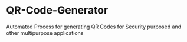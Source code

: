 # QR-Code-Generator
Automated Process for generating QR Codes for Security purposed and other multipurpose applications
